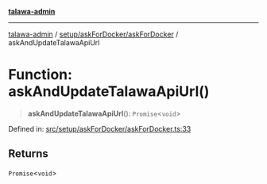 [**talawa-admin**](../../../../README.md)

***

[talawa-admin](../../../../README.md) / [setup/askForDocker/askForDocker](../README.md) / askAndUpdateTalawaApiUrl

# Function: askAndUpdateTalawaApiUrl()

> **askAndUpdateTalawaApiUrl**(): `Promise`\<`void`\>

Defined in: [src/setup/askForDocker/askForDocker.ts:33](https://github.com/gautam-divyanshu/talawa-admin/blob/619e831a8e34de2906df3277eb6df8b5309fb2fc/src/setup/askForDocker/askForDocker.ts#L33)

## Returns

`Promise`\<`void`\>
